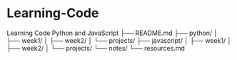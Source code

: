 # Learning-Code
Learning Code Python and JavaScript
├── README.md
├── python/
│   ├── week1/
│   ├── week2/
│   └── projects/
├── javascript/
│   ├── week1/
│   ├── week2/
│   └── projects/
└── notes/
    └── resources.md
